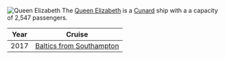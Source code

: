 ![Queen Elizabeth](../../Diary/2017/Baltics/ship_outside.JPG)
The [Queen Elizabeth](https://www.cunard.co.uk/cruise-ships/queen-elizabeth/) is a [Cunard](Cunard)
ship with a a capacity of 2,547 passengers.

|Year|Cruise|
|-|-|
|2017|[Baltics from Southampton](2017/Baltics/departure)|
